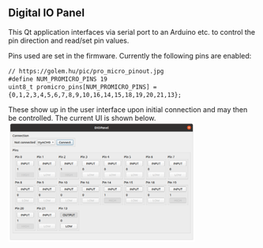 ## Digital IO Panel
This Qt application interfaces via serial port to an Arduino etc. to control the pin direction and read/set pin values.

Pins used are set in the firmware. Currently the following pins are enabled: 
```
// https://golem.hu/pic/pro_micro_pinout.jpg
#define NUM_PROMICRO_PINS 19
uint8_t promicro_pins[NUM_PROMICRO_PINS] = {0,1,2,3,4,5,6,7,8,9,10,16,14,15,18,19,20,21,13};
```

These show up in the user interface upon initial connection and may then be controlled. The current UI is shown below.
<img src="images/diopanel-screenshot.png" width="75%" />
